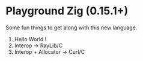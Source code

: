 # Playground Zig (0.15.1+)
Some fun things to get along with this new language.

1. Hello World ! 
2. Interop -> RayLib/C 
3. Interop + Allocator -> Curl/C